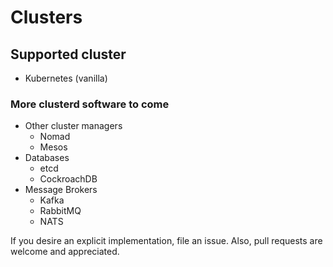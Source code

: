 # Clusters

## Supported cluster

- Kubernetes (vanilla)

### More clusterd software to come

- Other cluster managers
  - Nomad
  - Mesos
- Databases
  - etcd
  - CockroachDB
- Message Brokers
  - Kafka
  - RabbitMQ
  - NATS

If you desire an explicit implementation, file an issue. Also, pull requests are welcome and appreciated.